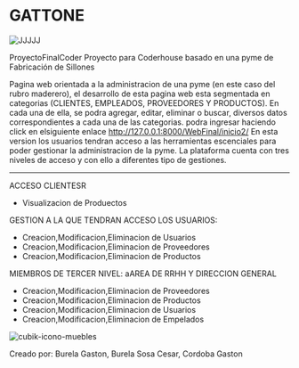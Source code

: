 # GATTONE
![JJJJJ](https://user-images.githubusercontent.com/116232046/204146193-759011d5-66e4-45ae-91a1-eb8205990c61.png)

ProyectoFinalCoder
Proyecto para Coderhouse basado en una pyme de Fabricación de Sillones


Pagina web orientada a la administracion de una pyme (en este caso del rubro maderero), el desarrollo de esta pagina web esta
segmentada en categorias (CLIENTES, EMPLEADOS, PROVEEDORES Y PRODUCTOS).
En cada una de ella, se podra agregar, editar, eliminar o buscar, diversos datos correspondientes a cada una de las categorias.
podra ingresar haciendo click en elsiguiente enlace  http://127.0.0.1:8000/WebFinal/inicio2/
En esta version los usuarios tendran acceso a las herramientas escenciales para poder gestionar la administracion de
la pyme.
La plataforma cuenta con tres niveles de  acceso  y con ello a diferentes tipo de gestiones.

------------------------------------------------------------
ACCESO CLIENTESR

* Visualizacion de Produectos


GESTION A LA QUE TENDRAN ACCESO LOS USUARIOS:

* Creacion,Modificacion,Eliminacion de Usuarios
* Creacion,Modificacion,Eliminacion de Proveedores
* Creacion,Modificacion,Eliminacion de Productos

MIEMBROS DE TERCER  NIVEL: aAREA DE RRHH Y DIRECCION GENERAL

* Creacion,Modificacion,Eliminacion de Proveedores
* Creacion,Modificacion,Eliminacion de Productos
* Creacion,Modificacion,Eliminacion de  Usuarios
* Creacion,Modificacion,Eliminacion de Empelados

![cubik-icono-muebles](https://user-images.githubusercontent.com/116232046/204142434-63bb5a2c-d750-4dfc-ad53-fa3265be1af1.png)


Creado por:
Burela Gaston,
Burela Sosa Cesar,
Cordoba Gaston




